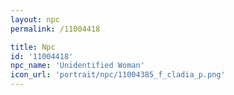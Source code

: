 ```yaml
---
layout: npc
permalink: /11004418

title: Npc
id: '11004418'
npc_name: 'Unidentified Woman'
icon_url: 'portrait/npc/11004385_f_cladia_p.png'
---
```

